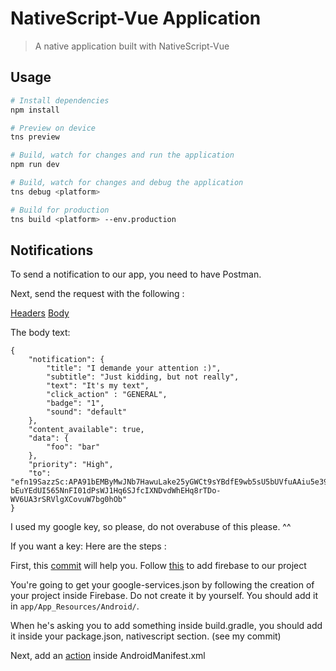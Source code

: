 # NativeScript-Vue Application

> A native application built with NativeScript-Vue

## Usage

``` bash
# Install dependencies
npm install

# Preview on device
tns preview

# Build, watch for changes and run the application
npm run dev

# Build, watch for changes and debug the application
tns debug <platform>

# Build for production
tns build <platform> --env.production

```

## Notifications

To send a notification to our app, you need to have Postman.

Next, send the request with the following :

[Headers](https://ibb.co/sy5FyHH)
[Body](https://ibb.co/jLhFHgH)

The body text:

```
{
	"notification": {
		"title": "I demande your attention :)",
		"subtitle": "Just kidding, but not really",
		"text": "It's my text",
		"click_action" : "GENERAL",
		"badge": "1",
		"sound": "default"
	},
	"content_available": true,
	"data": {
		"foo": "bar"
	},
	"priority": "High",
	"to": "efn19SazzSc:APA91bEMByMwJNb7HawuLake25yGWCt9sYBdfE9wb5sU5bUVfuAAiu5e39gH_Pi3qra-bEuYEdUI565NnFI01dPsWJ1Hq6SJfcIXNDvdWhEHq8rTDo-WV6UA3rSRVlgXCovuW7bg0hOb"
}
```

I used my google key, so please, do not overabuse of this please. ^^

If you want a key: Here are the steps :

First, this [commit](https://github.com/Ravaniss/tarotmoji/commit/57780fe364b311da44a4158fb222a3fe1d370716) will help you.
Follow [this](https://firebase.google.com/docs/android/setup?authuser=0) to add firebase to our project

You're going to get your google-services.json by following the creation of your project inside Firebase. Do not create it by yourself. You should add it in `app/App_Resources/Android/`.

When he's asking you to add something inside build.gradle, you should add it inside your package.json, nativescript section.
(see my commit)

Next, add an [action](https://firebase.google.com/docs/cloud-messaging/android/client?authuser=0#manifest) inside AndroidManifest.xml


